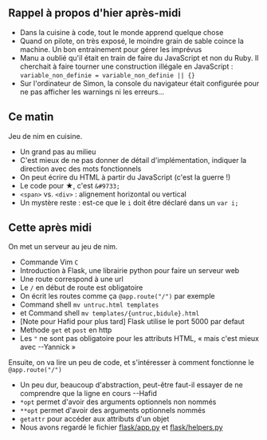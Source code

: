 ## Rappel à propos d'hier après-midi

- Dans la cuisine à code, tout le monde apprend quelque chose
- Quand on pilote, on très exposé, le moindre grain de sable coince la machine.
  Un bon entrainement pour gérer les imprévus
- Manu a oublié qu'il était en train de faire du JavaScript et non du Ruby. Il
  cherchait à faire tourner une construction illégale en JavaScript :
  `variable_non_definie = variable_non_definie || {}`
- Sur l'ordinateur de Simon, la console du navigateur était configurée pour ne
  pas afficher les warnings ni les erreurs...


## Ce matin

Jeu de nim en cuisine.

- Un grand pas au milieu
- C'est mieux de ne pas donner de détail d'implémentation, indiquer la
  direction avec des mots fonctionnels
- On peut écrire du HTML à partir du JavaScript (c'est la guerre !)
- Le code pour ★, c'est `&#9733;`
- `<span>` vs. `<div>` : alignement horizontal ou vertical
- Un mystère reste : est-ce que le `i` doit être déclaré dans un `var i;`

## Cette après midi

On met un serveur au jeu de nim.

- Commande Vim `C`
- Introduction à Flask, une librairie python pour faire un serveur web
- Une route correspond à une url
- Le `/` en début de route est obligatoire
- On écrit les routes comme ça `@app.route("/")` par exemple
- Command shell `mv untruc.html templates`
- et Command shell `mv templates/{untruc,bidule}.html`
- [Note pour Hafid pour plus tard] Flask utilise le port 5000 par defaut
- Methode `get` et `post` en http
- Les `"` ne sont pas obligatoire pour les attributs HTML, « mais c'est mieux
  avec --Yannick »

Ensuite, on va lire un peu de code, et s'intéresser à comment fonctionne le
`@app.route("/")`

- Un peu dur, beaucoup d'abstraction, peut-être faut-il essayer de ne
  comprendre que la ligne en cours --Hafid
- `*opt` permet d'avoir des arguments optionnels non nommés
- `**opt` permet d'avoir des arguments optionnels nommés
- `getattr` pour accéder aux attributs d'un objet
- Nous avons regardé le fichier [flask/app.py](https://github.com/mitsuhiko/flask/blob/07fdd1930b947b2cc074706ecdfea908ffdb05b9/flask/app.py) et [flask/helpers.py](https://github.com/mitsuhiko/flask/blob/edb65cc0f056bdfb201531066976e1cb8a90ad1f/flask/helpers.py)


